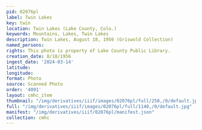 ```yaml
---
pid: 02076pl
label: Twin Lakes
key: twin
location: Twin Lakes (Lake County, Colo.)
keywords: Mountains, Lakes, Twin Lakes
description: Twin Lakes, August 18, 1956 (Griswold Collection)
named_persons: 
rights: This photo is property of Lake County Public Library.
creation_date: 8/18/1956
ingest_date: '2024-03-14'
latitude: 
longitude: 
format: Photo
source: Scanned Photo
order: '4091'
layout: cmhc_item
thumbnail: "/img/derivatives/iiif/images/02076pl/full/250,/0/default.jpg"
full: "/img/derivatives/iiif/images/02076pl/full/1140,/0/default.jpg"
manifest: "/img/derivatives/iiif/02076pl/manifest.json"
collection: cmhc
---
```

